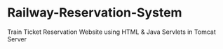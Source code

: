 # Railway-Reservation-System
Train Ticket Reservation Website using HTML &amp; Java Servlets in Tomcat Server
